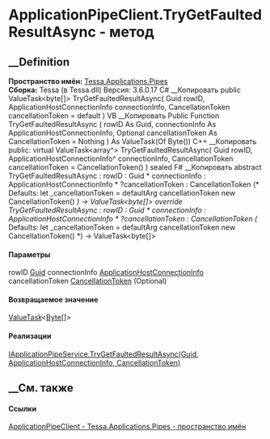 # ApplicationPipeClient.TryGetFaultedResultAsync - метод
##  __Definition
 **Пространство имён:**
[Tessa.Applications.Pipes](N_Tessa_Applications_Pipes.htm)  
 **Сборка:** Tessa (в Tessa.dll) Версия: 3.6.0.17
C# __Копировать
     public ValueTask<byte[]> TryGetFaultedResultAsync(
    	Guid rowID,
    	ApplicationHostConnectionInfo connectionInfo,
    	CancellationToken cancellationToken = default
    )
VB __Копировать
     Public Function TryGetFaultedResultAsync ( 
    	rowID As Guid,
    	connectionInfo As ApplicationHostConnectionInfo,
    	Optional cancellationToken As CancellationToken = Nothing
    ) As ValueTask(Of Byte())
C++ __Копировать
     public:
    virtual ValueTask<array<unsigned char>^> TryGetFaultedResultAsync(
    	Guid rowID, 
    	ApplicationHostConnectionInfo^ connectionInfo, 
    	CancellationToken cancellationToken = CancellationToken()
    ) sealed
F# __Копировать
     abstract TryGetFaultedResultAsync : 
            rowID : Guid * 
            connectionInfo : ApplicationHostConnectionInfo * 
            ?cancellationToken : CancellationToken 
    (* Defaults:
            let _cancellationToken = defaultArg cancellationToken new CancellationToken()
    *)
    -> ValueTask<byte[]> 
    override TryGetFaultedResultAsync : 
            rowID : Guid * 
            connectionInfo : ApplicationHostConnectionInfo * 
            ?cancellationToken : CancellationToken 
    (* Defaults:
            let _cancellationToken = defaultArg cancellationToken new CancellationToken()
    *)
    -> ValueTask<byte[]> 
#### Параметры
rowID [Guid](https://learn.microsoft.com/dotnet/api/system.guid)
connectionInfo
[ApplicationHostConnectionInfo](T_Tessa_Applications_Services_TessaServer_ApplicationHostConnectionInfo.htm)
cancellationToken
[CancellationToken](https://learn.microsoft.com/dotnet/api/system.threading.cancellationtoken)
(Optional)
#### Возвращаемое значение
[ValueTask](https://learn.microsoft.com/dotnet/api/system.threading.tasks.valuetask-1)<[Byte](https://learn.microsoft.com/dotnet/api/system.byte)[]>
#### Реализации
[IApplicationPipeService.TryGetFaultedResultAsync(Guid,
ApplicationHostConnectionInfo,
CancellationToken)](M_Tessa_Applications_Pipes_IApplicationPipeService_TryGetFaultedResultAsync.htm)  
##  __См. также
#### Ссылки
[ApplicationPipeClient -
](T_Tessa_Applications_Pipes_ApplicationPipeClient.htm)
[Tessa.Applications.Pipes - пространство имён](N_Tessa_Applications_Pipes.htm)
